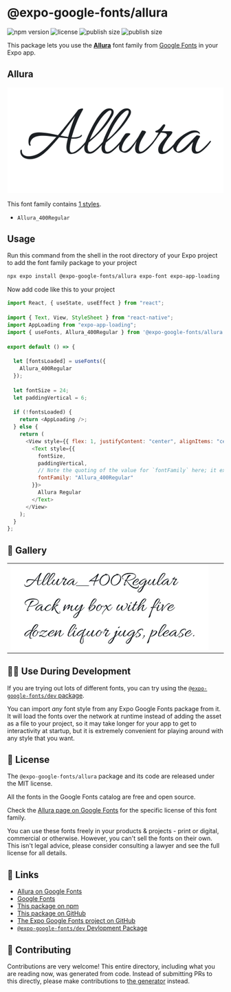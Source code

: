 # @expo-google-fonts/allura

![npm version](https://flat.badgen.net/npm/v/@expo-google-fonts/allura)
![license](https://flat.badgen.net/github/license/expo/google-fonts)
![publish size](https://flat.badgen.net/packagephobia/install/@expo-google-fonts/allura)
![publish size](https://flat.badgen.net/packagephobia/publish/@expo-google-fonts/allura)

This package lets you use the [**Allura**](https://fonts.google.com/specimen/Allura) font family from [Google Fonts](https://fonts.google.com/) in your Expo app.

## Allura

![Allura](./font-family.png)

This font family contains [1 styles](#-gallery).

- `Allura_400Regular`

## Usage

Run this command from the shell in the root directory of your Expo project to add the font family package to your project

```sh
npx expo install @expo-google-fonts/allura expo-font expo-app-loading
```

Now add code like this to your project

```js
import React, { useState, useEffect } from "react";

import { Text, View, StyleSheet } from "react-native";
import AppLoading from "expo-app-loading";
import { useFonts, Allura_400Regular } from '@expo-google-fonts/allura';

export default () => {

  let [fontsLoaded] = useFonts({
    Allura_400Regular
  });

  let fontSize = 24;
  let paddingVertical = 6;

  if (!fontsLoaded) {
    return <AppLoading />;
  } else {
    return (
      <View style={{ flex: 1, justifyContent: "center", alignItems: "center" }}>
        <Text style={{
          fontSize,
          paddingVertical,
          // Note the quoting of the value for `fontFamily` here; it expects a string!
          fontFamily: "Allura_400Regular"
        }}>
          Allura Regular
        </Text>
      </View>
    );
  }
};
```

## 🔡 Gallery


||||
|-|-|-|
|![Allura_400Regular](./Allura_400Regular.ttf.png)||||


## 👩‍💻 Use During Development

If you are trying out lots of different fonts, you can try using the [`@expo-google-fonts/dev` package](https://github.com/expo/google-fonts/tree/master/font-packages/dev#readme).

You can import _any_ font style from any Expo Google Fonts package from it. It will load the fonts over the network at runtime instead of adding the asset as a file to your project, so it may take longer for your app to get to interactivity at startup, but it is extremely convenient for playing around with any style that you want.


## 📖 License

The `@expo-google-fonts/allura` package and its code are released under the MIT license.

All the fonts in the Google Fonts catalog are free and open source.

Check the [Allura page on Google Fonts](https://fonts.google.com/specimen/Allura) for the specific license of this font family.

You can use these fonts freely in your products & projects - print or digital, commercial or otherwise. However, you can't sell the fonts on their own. This isn't legal advice, please consider consulting a lawyer and see the full license for all details.

## 🔗 Links

- [Allura on Google Fonts](https://fonts.google.com/specimen/Allura)
- [Google Fonts](https://fonts.google.com/)
- [This package on npm](https://www.npmjs.com/package/@expo-google-fonts/allura)
- [This package on GitHub](https://github.com/expo/google-fonts/tree/master/font-packages/allura)
- [The Expo Google Fonts project on GitHub](https://github.com/expo/google-fonts)
- [`@expo-google-fonts/dev` Devlopment Package](https://github.com/expo/google-fonts/tree/master/font-packages/dev)

## 🤝 Contributing

Contributions are very welcome! This entire directory, including what you are reading now, was generated from code. Instead of submitting PRs to this directly, please make contributions to [the generator](https://github.com/expo/google-fonts/tree/master/packages/generator) instead.
